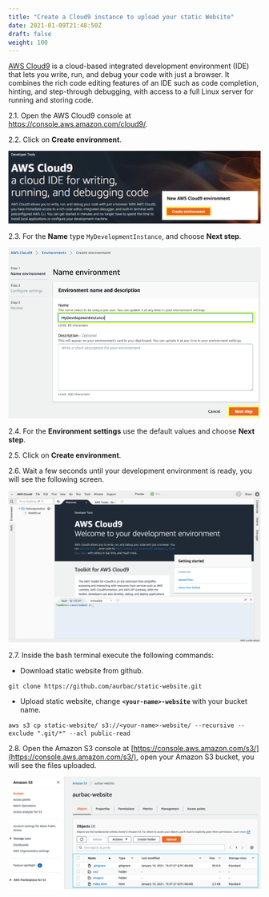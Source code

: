 ```yaml
---
title: "Create a Cloud9 instance to upload your static Website"
date: 2021-01-09T21:48:50Z
draft: false
weight: 100
---
```

[AWS Cloud9](https://aws.amazon.com/cloud9/) is a cloud-based integrated development environment (IDE) that lets you write, run, and debug your code with just a browser. It combines the rich code editing features of an IDE such as code completion, hinting, and step-through debugging, with access to a full Linux server for running and storing code.

2.1\. Open the AWS Cloud9 console at https://console.aws.amazon.com/cloud9/.

2.2\. Click on **Create environment**.

![Cloud9 Create environment](images/cloud9-create.png)

2.3\. For the **Name** type `MyDevelopmentInstance`, and choose **Next step**.

![Cloud9 name environment](images/cloud9-name.png)

2.4\. For the **Environment settings** use the default values and choose **Next step**.

2.5\. Click on **Create environment**.

2.6\. Wait a few seconds until your development environment is ready, you will see the following screen.

![Cloud9 Env](images/cloud9-env.png)

2.7\. Inside the bash terminal execute the following commands:

* Download static website from github.
```console
git clone https://github.com/aurbac/static-website.git
```
* Upload static website, change **`<your-name>-website`** with your bucket name.
```console
aws s3 cp static-website/ s3://<your-name>-website/ --recursive --exclude ".git/*" --acl public-read
```

2.8\. Open the Amazon S3 console at [https://console.aws.amazon.com/s3/](https://console.aws.amazon.com/s3/), open your Amazon S3 bucket, you will see the files uploaded.

![S3 Files](images/s3-files.png)
